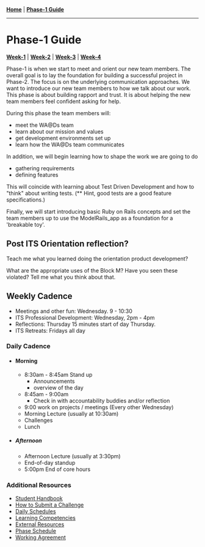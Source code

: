 **[Home](../README.md)** | **[Phase-1 Guide](./README.md)**
___
# Phase-1 Guide

**[Week-1](week-1/README.md)** | **[Week-2](week-2/README.md)** | **[Week-3](week-3/README.md)** | **[Week-4](week-4/README.md)**


Phase-1 is when we start to meet and orient our new team members. The overall goal is to lay the foundation for building a successful project in Phase-2. The focus is on the underlying communication approaches. We want to introduce our new team members to how we talk about our work. This phase is about building rapport and trust. It is about helping the new team members feel confident asking for help. 

During this phase the team members will: 
  - meet the WA@Ds team
  - learn about our mission and values
  - get development environments set up
  - learn how the WA@Ds team communicates

In addition, we will begin learning how to shape the work we are going to do
  - gathering requirements
  - defining features

This will coincide with learning about Test Driven Development and how to "think" about writing tests. (** Hint, good tests are a good feature specifications.)

Finally, we will start introducing basic Ruby on Rails concepts and set the team members up to use the ModelRails_app as a foundation for a 'breakable toy'. 

## Post ITS Orientation reflection?
Teach me what you learned doing the orientation product development?

What are the appropriate uses of the Block M? Have you seen these violated? Tell me what you think about that.


## Weekly Cadence
  - Meetings and other fun: Wednesday. 9 - 10:30 
  - ITS Professional Development: Wednesday, 2pm - 4pm
  - Reflections: Thursday 15 minutes start of day Thursday.
  - ITS Retreats: Fridays all day

### Daily Cadence

- #### Morning
  - 8:30am - 8:45am Stand up
    - Announcements
    - overview of the day
  - 8:45am - 9:00am 
    - Check in with accountability buddies and/or reflection
  - 9:00 work on projects / meetings (Every other Wednesday)
  - Morning Lecture (usually at 10:30am)
  - Challenges
  - Lunch

- ##### Afternoon
  - Afternoon Lecture (usually at 3:30pm)
  - End-of-day standup
  - 5:00pm End of core hours


### Additional Resources
- [Student Handbook](../../../student-handbook)
- [How to Submit a Challenge](resources/how-to-submit.md)
- [Daily Schedules](resources/daily_schedules.md)
- [Learning Competencies](resources/competencies.md)
- [External Resources](resources/resources.md)
- [Phase Schedule](resources/schedule.md)
- [Working Agreement](resources/working-agreement.md)


